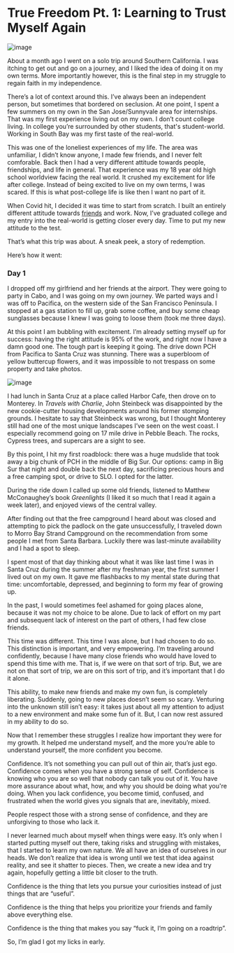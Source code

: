 # True Freedom Pt. 1: Learning to Trust Myself Again

![image](https://liamporr.com/sb1_1.jpeg)

About a month ago I went on a solo trip around Southern California. I was itching to get out and go on a journey, and I liked the idea of doing it on my own terms. More importantly however, this is the final step in my struggle to regain faith in my independence.

There’s a lot of context around this. I’ve always been an independent person, but sometimes that bordered on seclusion. At one point, I spent a few summers on my own in the San Jose/Sunnyvale area for internships. That was my first experience living out on my own. I don’t count college living. In college you’re surrounded by other students, that's student-world. Working in South Bay was my first taste of the real-world.

This was one of the loneliest experiences of my life. The area was unfamiliar, I didn’t know anyone, I made few friends, and I never felt comforable. Back then I had a very different attitude towards people, friendships, and life in general. That experience was my 18 year old high school worldview facing the real world. It crushed my excitement for life after college. Instead of being excited to live on my own terms, I was scared. If this is what post-college life is like then I want no part of it.

When Covid hit, I decided it was time to start from scratch. I built an entirely different attitude towards [friends](https://liamporr.com/friendship) and work. Now, I’ve graduated college and my entry into the real-world is getting closer every day. Time to put my new attitude to the test.

That’s what this trip was about. A sneak peek, a story of redemption.

Here’s how it went:

### Day 1
I dropped off my girlfriend and her friends at the airport. They were going to party in Cabo, and I was going on my own journey. We parted ways and I was off to Pacifica, on the western side of the San Francisco Peninsula. I stopped at a gas station to fill up, grab some coffee, and buy some cheap sunglasses because I knew I was going to loose them (took me three days).

At this point I am bubbling with excitement. I’m already setting myself up for success: having the right attitude is 95% of the work, and right now I have a damn good one. The tough part is keeping it going.
The drive down PCH from Pacifica to Santa Cruz was stunning. There was a superbloom of yellow buttercup flowers, and it was impossible to not trespass on some property and take photos.

![image](https://liamporr.com/sb1_2.jpeg)

I had lunch in Santa Cruz at a place called Harbor Cafe, then drove on to Monterey. In _Travels with Charlie_, John Steinbeck was disappointed by the new cookie-cutter housing developments around his former stomping grounds. I hesitate to say that Steinbeck was wrong, but I thought Monterey still had one of the most unique landscapes I’ve seen on the west coast. I especially recommend going on 17 mile drive in Pebble Beach. The rocks, Cypress trees, and supercars are a sight to see.

By this point, I hit my first roadblock: there was a huge mudslide that took away a big chunk of PCH in the middle of Big Sur. Our options: camp in Big Sur that night and double back the next day, sacrificing precious hours and a free camping spot, or drive to SLO. I opted for the latter.

During the ride down I called up some old friends, listened to Matthew McConaughey’s book _Greenlights_ (I liked it so much that I read it again a week later), and enjoyed views of the central valley.

After finding out that the free campground I heard about was closed and attempting to pick the padlock on the gate unsuccessfully, I traveled down to Morro Bay Strand Campground on the recommendation from some people I met from Santa Barbara. Luckily there was last-minute availability and I had a spot to sleep.

I spent most of that day thinking about what it was like last time I was in Santa Cruz during the summer after my freshman year, the first summer I lived out on my own. It gave me flashbacks to my mental state during that time: uncomfortable, depressed, and beginning to form my fear of growing up.

In the past, I would sometimes feel ashamed for going places alone, because it was not my choice to be alone. Due to lack of effort on my part and subsequent lack of interest on the part of others, I had few close friends.

This time was different. This time I was alone, but I had chosen to do so. This distinction is important, and very empowering. I’m traveling around confidently, because I have many close friends who would have loved to spend this time with me. That is, if we were on that sort of trip. But, we are not on that sort of trip, we are on this sort of trip, and it’s important that I do it alone.

This ability, to make new friends and make my own fun, is completely liberating. Suddenly, going to new places doesn’t seem so scary. Venturing into the unknown still isn’t easy: it takes just about all my attention to adjust to a new environment and make some fun of it. But, I can now rest assured in my ability to do so.

Now that I remember these struggles I realize how important they were for my growth. It helped me understand myself, and the more you’re able to understand yourself, the more confident you become.

Confidence. It’s not something you can pull out of thin air, that’s just ego. Confidence comes when you have a strong sense of self. Confidence is knowing who you are so well that nobody can talk you out of it. You have more assurance about what, how, and why you should be doing what you're doing. When you lack confidence, you become timid, confused, and frustrated when the world gives you signals that are, inevitably, mixed.

People respect those with a strong sense of confidence, and they are unforgiving to those who lack it.

I never learned much about myself when things were easy. It’s only when I started putting myself out there, taking risks and struggling with mistakes, that I started to learn my own nature. We all have an idea of ourselves in our heads. We don’t realize that idea is wrong until we test that idea against reality, and see it shatter to pieces. Then, we create a new idea and try again, hopefully getting a little bit closer to the truth.

Confidence is the thing that lets you pursue your curiosities instead of just things that are “useful”.

Confidence is the thing that helps you prioritize your friends and family above everything else.

Confidence is the thing that makes you say “fuck it, I’m going on a roadtrip”.

So, I’m glad I got my licks in early.
